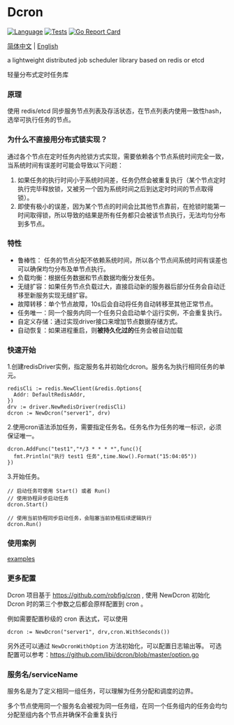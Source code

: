 Dcron
==============
[![Language](https://img.shields.io/badge/Language-Go-blue.svg)](https://golang.org/)
[![Tests](https://github.com/libi/dcron/actions/workflows/test.yml/badge.svg)](https://github.com/libi/dcron/actions/workflows/test.yml)
[![Go Report Card](https://goreportcard.com/badge/github.com/libi/dcron#1)](https://goreportcard.com/report/github.com/libi/dcron)

[简体中文](README_CN.md) | [English](README.md)

a lightweight distributed job scheduler  library based on redis or etcd

轻量分布式定时任务库

### 原理

使用 redis/etcd 同步服务节点列表及存活状态，在节点列表内使用一致性hash，选举可执行任务的节点。

### 为什么不直接用分布式锁实现？
通过各个节点在定时任务内抢锁方式实现，需要依赖各个节点系统时间完全一致，当系统时间有误差时可能会导致以下问题：
1. 如果任务的执行时间小于系统时间差，任务仍然会被重复执行（某个节点定时执行完毕释放锁，又被另一个因为系统时间之后到达定时时间的节点取得锁）。
2. 即使有极小的误差，因为某个节点的时间会比其他节点靠前，在抢锁时能第一时间取得锁，所以导致的结果是所有任务都只会被该节点执行，无法均匀分布到多节点。 

### 特性
- 鲁棒性： 任务的节点分配不依赖系统时间，所以各个节点间系统时间有误差也可以确保均匀分布及单节点执行。
- 负载均衡：根据任务数据和节点数据均衡分发任务。
- 无缝扩容：如果任务节点负载过大，直接启动新的服务器后部分任务会自动迁移至新服务实现无缝扩容。
- 故障转移：单个节点故障，10s后会自动将任务自动转移至其他正常节点。
- 任务唯一：同一个服务内同一个任务只会启动单个运行实例，不会重复执行。
- 自定义存储：通过实现driver接口来增加节点数据存储方式。
- 自动恢复：如果进程重启，则**被持久化过的**任务会被自动加载

### 快速开始

1.创建redisDriver实例，指定服务名并初始化dcron。服务名为执行相同任务的单元。
```golang
redisCli := redis.NewClient(&redis.Options{
  Addr: DefaultRedisAddr,
})
drv := driver.NewRedisDriver(redisCli)
dcron := NewDcron("server1", drv)
```
2.使用cron语法添加任务，需要指定任务名。任务名作为任务的唯一标识，必须保证唯一。
```golang
dcron.AddFunc("test1","*/3 * * * *",func(){
  fmt.Println("执行 test1 任务",time.Now().Format("15:04:05"))
})
```
3.开始任务。
```golang
// 启动任务可使用 Start() 或者 Run()
// 使用协程异步启动任务
dcron.Start()

// 使用当前协程同步启动任务，会阻塞当前协程后续逻辑执行
dcron.Run()
```

### 使用案例
[examples](examples/)

### 更多配置

Dcron 项目基于 https://github.com/robfig/cron , 使用 NewDcron 初始化 Dcron 时的第三个参数之后都会原样配置到 cron 。

例如需要配置秒级的 cron 表达式，可以使用

```golang
dcron := NewDcron("server1", drv,cron.WithSeconds())
```

另外还可以通过 ```NewDcronWithOption``` 方法初始化，可以配置日志输出等。
可选配置可以参考：https://github.com/libi/dcron/blob/master/option.go


### 服务名/serviceName

服务名是为了定义相同一组任务，可以理解为任务分配和调度的边界。

多个节点使用同一个服务名会被视为同一任务组，在同一个任务组内的任务会均匀分配至组内各个节点并确保不会重复执行

